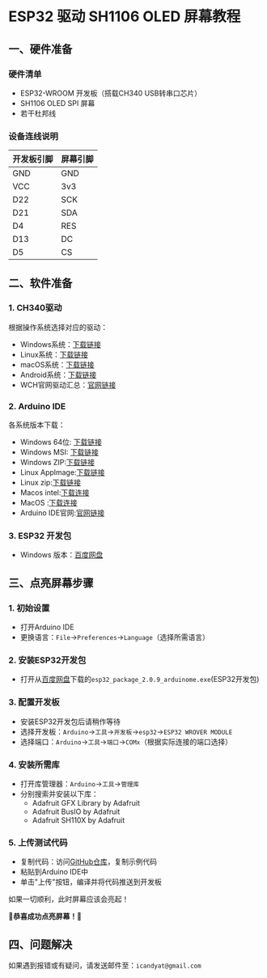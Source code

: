 # ESP32 驱动 SH1106 OLED 屏幕教程

## 一、硬件准备
### 硬件清单
- ESP32-WROOM 开发板（搭载CH340 USB转串口芯片）
- SH1106 OLED SPI 屏幕
- 若干杜邦线

### 设备连线说明
| 开发板引脚 | 屏幕引脚 |
|------------|----------|
| GND        | GND      |
| VCC        | 3v3      |
| D22        | SCK      |
| D21        | SDA      |
| D4         | RES      |
| D13        | DC       |
| D5         | CS       |


## 二、软件准备
### 1. CH340驱动
根据操作系统选择对应的驱动：
- Windows系统：[下载链接](https://www.wch.cn/download/file?id=65)
- Linux系统：[下载链接](https://www.wch.cn/download/file?id=5)
- macOS系统：[下载链接](https://www.wch.cn/download/file?id=178)
- Android系统：[下载链接](https://www.wch.cn/download/file?id=195)
- WCH官网驱动汇总：[官网链接](https://www.wch.cn/downloads/category/67.html)

### 2. Arduino IDE
各系统版本下载：
- Windows 64位: [下载链接](https://downloads.arduino.cc/arduino-ide/arduino-ide_2.3.6_Windows_64bit.exe)
- Windows MSI: [下载链接](https://downloads.arduino.cc/arduino-ide/arduino-ide_2.3.6_Windows_64bit.msi)
- Windows ZIP:[下载链接](https://downloads.arduino.cc/arduino-ide/arduino-ide_2.3.6_Windows_64bit.zip)
- Linux Applmage:[下载链接](https://downloads.arduino.cc/arduino-ide/arduino-ide_2.3.6_Linux_64bit.AppImage)
- Linux zip:[下载链接](https://downloads.arduino.cc/arduino-ide/arduino-ide_2.3.6_Linux_64bit.zip)
- Macos intel:[下载连接](https://downloads.arduino.cc/arduino-ide/arduino-ide_2.3.6_macOS_64bit.dmg)
- MacOS :[下载连接](https://downloads.arduino.cc/arduino-ide/arduino-ide_2.3.6_macOS_arm64.dmg)
- Arduino IDE官网:[官网链接](https://www.arduino.cc/en/software/)

### 3. ESP32 开发包
- Windows 版本：[百度网盘](https://pan.baidu.com/s/1vxRKCljoZyfE3GjvRIpOrw?pwd=1234)


## 三、点亮屏幕步骤
### 1. 初始设置
- 打开Arduino IDE
- 更换语言：`File`→`Preferences`→`Language`（选择所需语言）

### 2. 安装ESP32开发包
- 打开从[百度网盘](https://pan.baidu.com/s/1vxRKCljoZyfE3GjvRIpOrw?pwd=1234)下载的`esp32_package_2.0.9_arduinome.exe`(ESP32开发包)

### 3. 配置开发板
- 安装ESP32开发包后请稍作等待
- 选择开发板：`Arduino`→`工具`→`开发板`→`esp32`→`ESP32 WROVER MODULE`
- 选择端口：`Arduino`→`工具`→`端口`→`COMx`（根据实际连接的端口选择）

### 4. 安装所需库
- 打开库管理器：`Arduino`→`工具`→`管理库`
- 分别搜索并安装以下库：
  - Adafruit GFX Library by Adafruit
  - Adafruit BusIO by Adafruit
  - Adafruit SH110X by Adafruit

### 5. 上传测试代码
- 复制代码：访问[GitHub仓库](https://github.com/iCandyat/esp32-sh1106-oled-user-guide/blob/main/Demo_1.ino)，复制示例代码
- 粘贴到Arduino IDE中
- 单击"上传"按钮，编译并将代码推送到开发板

如果一切顺利，此时屏幕应该会亮起！

🎉**恭喜成功点亮屏幕！**🎉


## 四、问题解决
如果遇到报错或有疑问，请发送邮件至：`icandyat@gmail.com`
